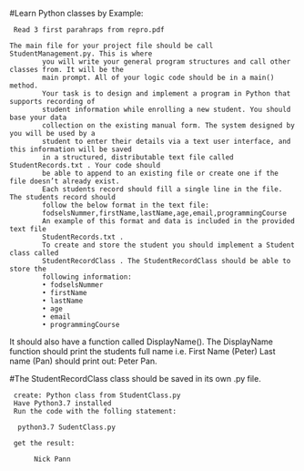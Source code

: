 #Learn Python classes by Example:

     Read 3 first parahraps from repro.pdf
    
    The main file for your project file should be call StudentManagement.py. This is where
            you will write your general program structures and call other classes from. It will be the
            main prompt. All of your logic code should be in a main() method.
            Your task is to design and implement a program in Python that supports recording of
            student information while enrolling a new student. You should base your data
            collection on the existing manual form. The system designed by you will be used by a
            student to enter their details via a text user interface, and this information will be saved
            in a structured, distributable text file called StudentRecords.txt . Your code should
            be able to append to an existing file or create one if the file doesn’t already exist.
            Each students record should fill a single line in the file. The students record should
            follow the below format in the text file:
            fodselsNummer,firstName,lastName,age,email,programmingCourse
            An example of this format and data is included in the provided text file
            StudentRecords.txt .
            To create and store the student you should implement a Student class called
            StudentRecordClass . The StudentRecordClass should be able to store the
            following information:
            • fodselsNummer
            • firstName
            • lastName
            • age
            • email
            • programmingCourse

It should also have a function called DisplayName(). The DisplayName function
should print the students full name i.e. First Name (Peter) Last name (Pan) should
print out: Peter Pan.

#The StudentRecordClass class should be saved in its own .py file.


     create: Python class from StudentClass.py 
     Have Python3.7 installed
     Run the code with the folling statement:
     
      python3.7 SudentClass.py
      
     get the result:
     
          Nick Pann
